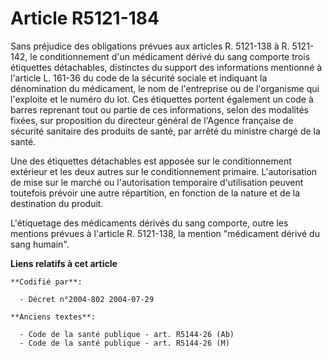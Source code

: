 # Article R5121-184

Sans préjudice des obligations prévues aux articles R. 5121-138 à R. 5121-142, le conditionnement d'un médicament dérivé du
sang comporte trois étiquettes détachables, distinctes du support des informations mentionné à l'article L. 161-36 du code de
la sécurité sociale et indiquant la dénomination du médicament, le nom de l'entreprise ou de l'organisme qui l'exploite et le
numéro du lot. Ces étiquettes portent également un code à barres reprenant tout ou partie de ces informations, selon des
modalités fixées, sur proposition du directeur général de l'Agence française de sécurité sanitaire des produits de santé, par
arrêté du ministre chargé de la santé.

Une des étiquettes détachables est apposée sur le conditionnement extérieur et les deux autres sur le conditionnement
primaire. L'autorisation de mise sur le marché ou l'autorisation temporaire d'utilisation peuvent toutefois prévoir une autre
répartition, en fonction de la nature et de la destination du produit.

L'étiquetage des médicaments dérivés du sang comporte, outre les mentions prévues à l'article R. 5121-138, la mention
"médicament dérivé du sang humain".

**Liens relatifs à cet article**

	**Codifié par**:

	  - Décret n°2004-802 2004-07-29

	**Anciens textes**:

	  - Code de la santé publique - art. R5144-26 (Ab)
	  - Code de la santé publique - art. R5144-26 (M)
